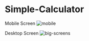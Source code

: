 # Simple-Calculator

Mobile Screen
![mobile](https://github.com/IfeoluwaDorcas/Simple-Calculator/assets/105066407/57f11253-c740-4bcc-abe3-2d46b3201e19)

Desktop Screen
![big-screens](https://github.com/IfeoluwaDorcas/Simple-Calculator/assets/105066407/2a4cd432-70df-4670-b5cf-a5cd221d025b)
